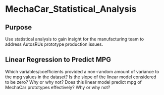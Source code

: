 # MechaCar_Statistical_Analysis

## Purpose
Use statistical analysis to gain insight for the manufacturing team to address AutosRUs prototype production issues.

## Linear Regression to Predict MPG

Which variables/coefficients provided a non-random amount of variance to the mpg values in the dataset?
Is the slope of the linear model considered to be zero? Why or why not?
Does this linear model predict mpg of MechaCar prototypes effectively? Why or why not?
